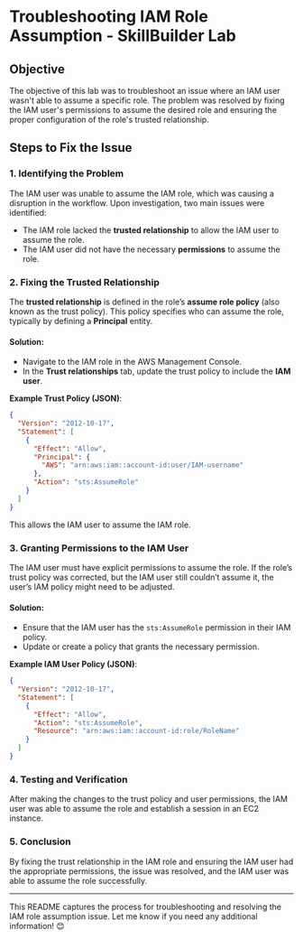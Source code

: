 # **Troubleshooting IAM Role Assumption - SkillBuilder Lab**

## **Objective**
The objective of this lab was to troubleshoot an issue where an IAM user wasn't able to assume a specific role. The problem was resolved by fixing the IAM user's permissions to assume the desired role and ensuring the proper configuration of the role's trusted relationship.

## **Steps to Fix the Issue**

### **1. Identifying the Problem**
The IAM user was unable to assume the IAM role, which was causing a disruption in the workflow. Upon investigation, two main issues were identified:

- The IAM role lacked the **trusted relationship** to allow the IAM user to assume the role.
- The IAM user did not have the necessary **permissions** to assume the role.

### **2. Fixing the Trusted Relationship**
The **trusted relationship** is defined in the role’s **assume role policy** (also known as the trust policy). This policy specifies who can assume the role, typically by defining a **Principal** entity.

#### **Solution**:
- Navigate to the IAM role in the AWS Management Console.
- In the **Trust relationships** tab, update the trust policy to include the **IAM user**.

**Example Trust Policy (JSON)**:
```json
{
  "Version": "2012-10-17",
  "Statement": [
    {
      "Effect": "Allow",
      "Principal": {
        "AWS": "arn:aws:iam::account-id:user/IAM-username"
      },
      "Action": "sts:AssumeRole"
    }
  ]
}
```

This allows the IAM user to assume the IAM role.

### **3. Granting Permissions to the IAM User**
The IAM user must have explicit permissions to assume the role. If the role’s trust policy was corrected, but the IAM user still couldn’t assume it, the user’s IAM policy might need to be adjusted.

#### **Solution**:
- Ensure that the IAM user has the `sts:AssumeRole` permission in their IAM policy.
- Update or create a policy that grants the necessary permission.

**Example IAM User Policy (JSON)**:
```json
{
  "Version": "2012-10-17",
  "Statement": [
    {
      "Effect": "Allow",
      "Action": "sts:AssumeRole",
      "Resource": "arn:aws:iam::account-id:role/RoleName"
    }
  ]
}
```

### **4. Testing and Verification**
After making the changes to the trust policy and user permissions, the IAM user was able to assume the role and establish a session in an EC2 instance.

### **5. Conclusion**
By fixing the trust relationship in the IAM role and ensuring the IAM user had the appropriate permissions, the issue was resolved, and the IAM user was able to assume the role successfully.

---

This README captures the process for troubleshooting and resolving the IAM role assumption issue. Let me know if you need any additional information! 😊